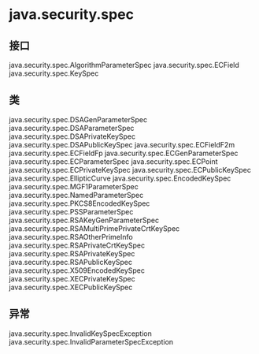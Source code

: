 # java.security.spec

## 接口

java.security.spec.AlgorithmParameterSpec
java.security.spec.ECField
java.security.spec.KeySpec

## 类

java.security.spec.DSAGenParameterSpec
java.security.spec.DSAParameterSpec
java.security.spec.DSAPrivateKeySpec
java.security.spec.DSAPublicKeySpec
java.security.spec.ECFieldF2m
java.security.spec.ECFieldFp
java.security.spec.ECGenParameterSpec
java.security.spec.ECParameterSpec
java.security.spec.ECPoint
java.security.spec.ECPrivateKeySpec
java.security.spec.ECPublicKeySpec
java.security.spec.EllipticCurve
java.security.spec.EncodedKeySpec
java.security.spec.MGF1ParameterSpec
java.security.spec.NamedParameterSpec
java.security.spec.PKCS8EncodedKeySpec
java.security.spec.PSSParameterSpec
java.security.spec.RSAKeyGenParameterSpec
java.security.spec.RSAMultiPrimePrivateCrtKeySpec
java.security.spec.RSAOtherPrimeInfo
java.security.spec.RSAPrivateCrtKeySpec
java.security.spec.RSAPrivateKeySpec
java.security.spec.RSAPublicKeySpec
java.security.spec.X509EncodedKeySpec
java.security.spec.XECPrivateKeySpec
java.security.spec.XECPublicKeySpec

## 异常

java.security.spec.InvalidKeySpecException
java.security.spec.InvalidParameterSpecException




